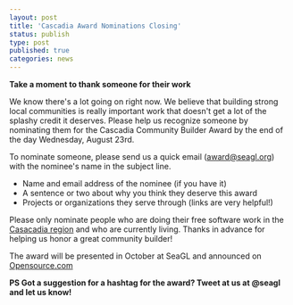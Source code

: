 ```yaml
---
layout: post
title: 'Cascadia Award Nominations Closing'
status: publish
type: post
published: true
categories: news
---
```


**Take a moment to thank someone for their work**

We know there's a lot going on right now. We believe that building strong local communities is really important work that doesn't get a lot of the splashy credit it deserves. Please help us recognize someone by nominating them for the Cascadia Community Builder Award by the end of the day Wednesday, August 23rd.

To nominate someone, please send us a quick email (award@seagl.org) with the nominee's name in the subject line. 

* Name and email address of the nominee (if you have it)
* A sentence or two about why you think they deserve this award
* Projects or organizations they serve through (links are very helpful!)

Please only nominate people who are doing their free software work in the [Casacadia region](https://en.wikipedia.org/wiki/Cascadia_(bioregion)) and who are currently living. Thanks in advance for helping us honor a great community builder!

The award will be presented in October at SeaGL and announced on [Opensource.com](https://opensource.com/)

**PS Got a suggestion for a hashtag for the award? Tweet at us at @seagl and let us know!** 


